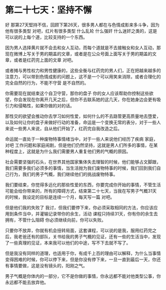 # 第二十七天：坚持不懈

好 那第27天堅持不信，回顾下第26天，很多男人都在与色情成影来多斗争，因为他有很多类型 对吧，红片有很多类型 什么乱轮 什么强奸 什么迷奸之类的，这是可以说的上每个道，比较支持的一个东西。

因为男人选择黄片就不会去和女人互动，而每个道就是不去接触女和女人互动，那现在微博上写关于男的期盖的文章，或者是在公众号面上面写关于男的期盖的文章，或者是红药完上面的文章 对吧。

或者摊与男性权力和男性健康的，这些全衡与红药完的男人们，正在把越来越多的注意力，可以带到色情成影的问题上，这不是一个可以用笑来消除，或者合理化的完全自然的行为，不能不守营 是不自然的。

你需要现在就结束这个自卫守营，那你的盘子 你的女人应该帮助你控制这些欲望，你会发现在你离开几天之后，但你不去联系她的这几天，你在她身边会更有吸引力和侵略性，如果你做的对的话。

那性交的欲望会推动你去学习如何性爱，如何什么的不去路管更高质量地去墮爱，以及如何让你的盘子来做好行动的准备，命运是一个变换无常的表分，对于一些人来说一些男人来说，自从他们开始了，红药完自我改造之后。

命运就一直处于一种废物特事情绪当中，对于一些人来说他们经历了疾病 家庭，对吧 工作问题和家庭闹剧，但是他们仍然坚持，这就是男人们所多的事情，在某种程度上，这就是为什么我们需要男人重复他们男的气概的原因。

社会需要坚强的石头，在世界其他国家集体失去理智的时候，他们能够占文脚跟，我们需要多我们必须多的事情，当生活抛为我们废物特事的时候，我们回到我们自己行为，我们的男子气概，我们继续他们的挑战废物特事。

我们要结束，你觉得多远化的那些性爱的东西，你要完成你开始的事情，不管生活可能会给你带来的，所有的障碍方式，结束第二十七天，当我在写男子气概31天的时候，我设定的目标是连续一个月，每天写一篇 对吧。

但是他们我的失败了 我讨，但我们要停下来，你必须采取相同的方法，你应该应用到条件当中，并灌输记录带你的余生，活动 课程只持续31天，你有你的余生去拥有，不管什么阻碍 你必须继续向前，你可以失败。

只要你不放弃，你就有机会扭转局面，这套课程，可以说的是我，服用红药完之后，我老爸还有的部队，关书给我的男子气概的见证，还有一些的生活当中，发现了一些真理的见证，本来我可以他们的中途，写不下去就不写了。

但是我没有同样的道理，也适用于你，有成千上百的理由可以解释，为什么当事情变得困难的时候，你可以停下来，但是你没有停下来，一旦一直到最后一天，你还有事情要做，这是没有镜头的，阳刚之气。

男子气概是你体内的一部分，它不是你做的事情，你永远都不能对他类型公事，你永远都不能去放弃他。